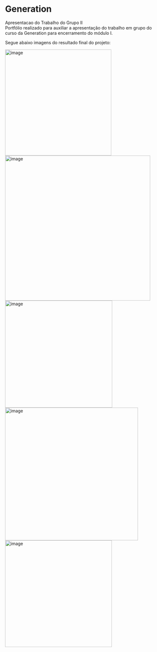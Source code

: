 # Generation
Apresentacao do Trabalho do Grupo II\
Portfólio realizado para auxiliar a apresentação do trabalho em grupo do curso da Generation para encerramento do módulo I.

Segue abaixo imagens do resultado final do projeto:

<img width="346" alt="image" src="https://user-images.githubusercontent.com/102387476/236269341-9e9bf82c-5eac-4095-bb60-a364f4343188.png">
<img width="473" alt="image" src="https://user-images.githubusercontent.com/102387476/236269416-68460b4b-2db0-4346-9e29-45eea8ab17db.png">
<img width="349" alt="image" src="https://user-images.githubusercontent.com/102387476/236269507-9c3d4e04-4793-420b-acdf-728d24062de6.png">

<img width="433" alt="image" src="https://user-images.githubusercontent.com/102387476/236269572-122a2e70-2c72-40f1-bcbc-85a07de91f4c.png">
<img width="348" alt="image" src="https://user-images.githubusercontent.com/102387476/236269650-f1e273c0-72b7-45c1-8357-7e941c04f3b3.png">
